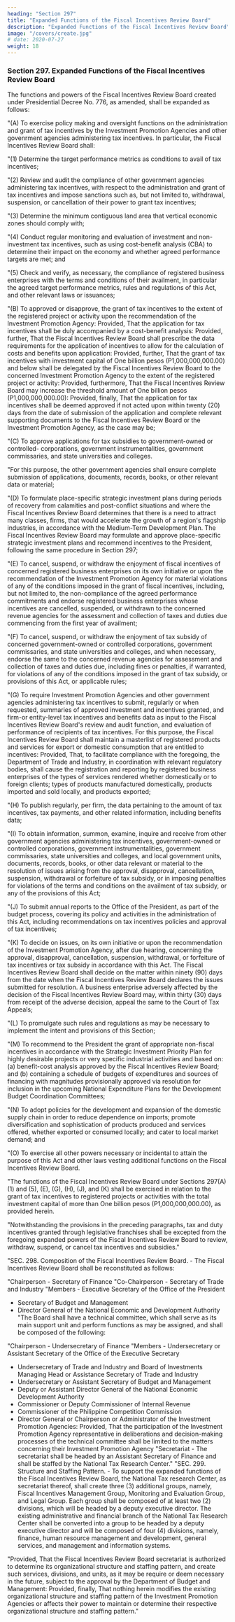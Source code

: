 ```yaml
---
heading: "Section 297"
title: "Expanded Functions of the Fiscal Incentives Review Board"
description: "Expanded Functions of the Fiscal Incentives Review Board"
image: "/covers/create.jpg"
# date: 2020-07-27 
weight: 18
---
```



<!-- CHAPTER 3: THE FISCAL INCENTIVES REVIEW BOARD -->

### Section 297. Expanded Functions of the Fiscal Incentives Review Board

The functions and powers of the Fiscal Incentives Review Board created under Presidential Decree No. 776, as amended, shall be expanded as follows:

"(A) To exercise policy making and oversight functions on the administration and grant of tax incentives by the Investment Promotion Agencies and other govenrment agencies administering tax incentives. In particular, the Fiscal Incentives Review Board shall:

"(1) Determine the target performance metrics as conditions to avail of tax incentives;

"(2) Review and audit the compliance of other government agencies administering tax incentives, with respect to the administration and grant of tax incentives and impose sanctions such as, but not limited to, withdrawal, suspension, or cancellation of their power to grant tax incentives;

"(3) Determine the minimum contiguous land area that vertical economic zones should comply with;

"(4) Conduct regular monitoring and evaluation of investment and non-investment tax incentives, such as using cost-benefit analysis (CBA) to determine their impact on the economy and whether agreed performance targets are met; and

"(5) Check and verify, as necessary, the compliance of registered business enterprises with the terms and conditions of their availment, in particular the agreed target performance metrics, rules and regulations of this Act, and other relevant laws or issuances;

"(B) To approved or disapprove, the grant of tax incentives to the extent of the registered project or activity upon the recommendation of the Investment Promotion Agency: Provided, That the application for tax incentives shall be duly accompanied by a cost-benefit analysis: Provided, further, That the Fiscal Incentives Review Board shall prescribe the data requirements for the application of incentives to allow for the calculation of costs and benefits upon application: Provided, further, That the grant of tax incentives with investment capital of One billion pesos (P1,000,000,000.00) and below shall be delegated by the Fiscal Incentives Review Board to the concerned Investment Promotion Agency to the extent of the registered project or activity: Provided, furthermore, That the Fiscal Incentives Review Board may increase the threshold amount of One billion pesos (P1,000,000,000.00): Provided, finally, That the application for tax incentives shall be deemed approved if not acted upon within twenty (20) days from the date of submission of the application and complete relevant supporting documents to the Fiscal Incentives Review Board or the Investment Promotion Agency, as the case may be;

"(C) To approve applications for tax subsidies to government-owned or controlled- corporations, government instrumentalities, government commissaries, and state universities and colleges.

"For this purpose, the other government agencies shall ensure complete submission of applications, documents, records, books, or other relevant data or material;

"(D) To formulate place-specific strategic investment plans during periods of recovery from calamities and post-conflict situations and where the Fiscal Incentives Review Board determines that there is a need to attract many classes, firms, that would accelerate the growth of a region's flagship industries, in accordance with the Medium-Term Development Plan. The Fiscal Incentives Review Board may formulate and approve place-specific strategic investment plans and recommend incentives to the President, following the same procedure in Section 297;

"(E) To cancel, suspend, or withdraw the enjoyment of fiscal incentives of concerned registered business enterprises on its own initiative or upon the recommendation of the Investment Promotion Agency for material violations of any of the conditions imposed in the grant of fiscal incentives, including, but not limited to, the non-compliance of the agreed performance commitments and endorse registered business enterprises whose incentives are cancelled, suspended, or withdrawn to the concerned revenue agencies for the assessment and collection of taxes and duties due commencing from the first year of availment;

"(F) To cancel, suspend, or withdraw the enjoyment of tax subsidy of concerned government-owned or controlled corporations, government commissaries, and state universities and colleges, and when necessary, endorse the same to the concerned revenue agencies for assessment and collection of taxes and duties due, including fines or penalties, if warranted, for violations of any of the conditions imposed in the grant of tax subsidy, or provisions of this Act, or applicable rules;

"(G) To require Investment Promotion Agencies and other government agencies administering tax incentives to submit, regularly or when requested, summaries of approved investment and incentives granted, and firm-or entity-level tax incentives and benefits data as input to the Fiscal Incentives Review Board's review and audit function, and evaluation of performance of recipients of tax incentives. For this purpose, the Fiscal Incentives Review Board shall maintain a masterlist of registered products and services for export or domestic consumption that are entitled to incentives: Provided, That, to facilitate compliance with the foregoing, the Department of Trade and Industry, in coordination with relevant regulatory bodies, shall cause the registration and reporting by registered business enterprises of the types of services rendered whether domestically or to foreign clients; types of products manufactured domestically, products imported and sold locally, and products exported;

"(H) To publish regularly, per firm, the data pertaining to the amount of tax incentives, tax payments, and other related information, including benefits data;

"(I) To obtain information, summon, examine, inquire and receive from other government agencies administering tax incentives, government-owned or controlled corporations, government instrumentalities, government commissaries, state universities and colleges, and local government units, documents, records, books, or other data relevant or material to the resolution of issues arising from the approval, disapproval, cancellation, suspension, withdrawal or forfeiture of tax subsidy, or in imposing penalties for violations of the terms and conditions on the availment of tax subsidy, or any of the provisions of this Act;

"(J) To submit annual reports to the Office of the President, as part of the budget process, covering its policy and activities in the administration of this Act, including recommendations on tax incentives policies and approval of tax incentives;

"(K) To decide on issues, on its own initiative or upon the recommendation of the Investment Promotion Agency, after due hearing, concerning the approval, disapproval, cancellation, suspension, withdrawal, or forfeiture of tax incentives or tax subsidy in accordance with this Act. The Fiscal Incentives Review Board shall decide on the matter within ninety (90) days from the date when the Fiscal Incentives Review Board declares the issues submitted for resolution. A business enterprise adversely affected by the decision of the Fiscal Incentives Review Board may, within thirty (30) days from receipt of the adverse decision, appeal the same to the Court of Tax Appeals;

"(L) To promulgate such rules and regulations as may be necessary to implement the intent and provisions of this Section;

"(M) To recommend to the President the grant of appropriate non-fiscal incentives in accordance with the Strategic Investment Priority Plan for highly desirable projects or very specific industrial activities and based on: (a) benefit-cost analysis approved by the Fiscal Incentives Review Board; and (b) containing a schedule of budgets of expenditures and sources of financing with magnitudes provisionally approved via resolution for inclusion in the upcoming National Expenditure Plans for the Development Budget Coordination Committees;

"(N) To adopt policies for the development and expansion of the domestic supply chain in order to reduce dependence on imports; promote diversification and sophistication of products produced and services offered, whether exported or consumed locally; and cater to local market demand; and

"(O) To exercise all other powers necessary or incidental to attain the purpose of this Act and other laws vesting additional functions on the Fiscal Incentives Review Board.

"The functions of the Fiscal Incentives Review Board under Sections 297(A)(1) and (5), (E), (G), (H), (J), and (K) shall be exercised in relation to the grant of tax incentives to registered projects or activities with the total investment capital of more than One billion pesos (P1,000,000,000.00), as provided herein.

"Notwithstanding the provisions in the preceding paragraphs, tax and duty incentives granted through legislative franchises shall be excepted from the foregoing expanded powers of the Fiscal Incentives Review Board to review, withdraw, suspend, or cancel tax incentives and subsidies."

"SEC. 298. Composition of the Fiscal Incentives Review Board. - The Fiscal Incentives Review Board shall be reconstituted as follows:

"Chairperson	-	Secretary of Finance
"Co-Chairperson	-	Secretary of Trade and Industry
"Members	-	Executive Secretary of the Office of the President
-	Secretary of Budget and Management
-	Director General of the National Economic and Development Authority
"The Board shall have a technical committee, which shall serve as its main support unit and perform functions as may be assigned, and shall be composed of the following:

"Chairperson	-	Undersecretary of Finance
"Members	-	Undersecretary or Assistant Secretary of the Office of the Executive Secretary
-	Undersecretary of Trade and Industry and Board of Investments Managing Head or Assistance Secretary of Trade and Industry
-	Undersecretary or Assistant Secretary of Budget and Management
-	Deputy or Assistant Director General of the National Economic Development Authority
-	Commissioner or Deputy Commissioner of Internal Revenue
-	Commissioner of the Philippine Competition Commission
-	Director General or Chairperson or Administrator of the Investment Promotion Agencies: Provided, That the participation of the Investment Promotion Agency representative in deliberations and decision-making processes of the technical committee shall be limited to the matters concerning their Investment Promotion Agency
"Secretariat	-	The secretariat shall be headed by an Assistant Secretary of Finance and shall be staffed by the National Tax Research Center."
"SEC. 299. Structure and Staffing Pattern. - To support the expanded functions of the Fiscal Incentives Review Board, the National Tax research Center, as secretariat thereof, shall create three (3) additional groups, namely, Fiscal Incentives Management Group, Monitoring and Evaluation Group, and Legal Group. Each group shall be composed of at least two (2) divisions, which will be headed by a deputy executive director. The existing administrative and financial branch of the National Tax Research Center shall be converted into a group to be headed by a deputy executive director and will be composed of four (4) divisions, namely, finance, human resource management and development, general services, and management and information systems.

"Provided, That the Fiscal Incentives Review Board secretariat is authorized to determine its organizational structure and staffing pattern, and create such services, divisions, and units, as it may be require or deem necessary in the future, subject to the approval by the Department of Budget and Management: Provided, finally, That nothing herein modifies the existing organizational structure and staffing pattern of the Investment Promotion Agencies or affects their power to maintain or determine their respective organizational structure and staffing pattern."

